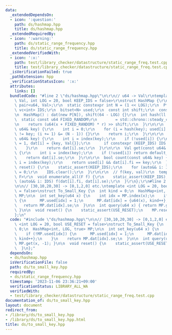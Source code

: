 ```yaml
---
data:
  _extendedDependsOn:
  - icon: ':question:'
    path: ds/hashmap.hpp
    title: ds/hashmap.hpp
  _extendedRequiredBy:
  - icon: ':warning:'
    path: ds/static_range_frequency.hpp
    title: ds/static_range_frequency.hpp
  _extendedVerifiedWith:
  - icon: ':x:'
    path: test/library_checker/datastructure/static_range_freq.test.cpp
    title: test/library_checker/datastructure/static_range_freq.test.cpp
  _isVerificationFailed: true
  _pathExtension: hpp
  _verificationStatusIcon: ':x:'
  attributes:
    links: []
  bundledCode: "#line 2 \"ds/hashmap.hpp\"\n\r\n// u64 -> Val\r\ntemplate <typename\
    \ Val, int LOG = 20, bool KEEP_IDS = false>\r\nstruct HashMap {\r\n  using P =\
    \ pair<u64, Val>;\r\n  static constexpr int N = (1 << LOG);\r\n  P* dat;\r\n \
    \ vc<int> IDS;\r\n  bitset<N> used;\r\n  const int shift;\r\n  const u64 r = 11995408973635179863ULL;\r\
    \n  HashMap() : dat(new P[N]), shift(64 - LOG) {}\r\n  int hash(ll x) {\r\n  \
    \  static const u64 FIXED_RANDOM\r\n        = std::chrono::steady_clock::now().time_since_epoch().count();\r\
    \n    return (u64(x + FIXED_RANDOM) * r) >> shift;\r\n  }\r\n\r\n  int index(const\
    \ u64& key) {\r\n    int i = 0;\r\n    for (i = hash(key); used[i] && dat[i].fi\
    \ != key; (i += 1) &= (N - 1)) {}\r\n    return i;\r\n  }\r\n\r\n  Val& operator[](const\
    \ u64& key) {\r\n    int i = index(key);\r\n    if (!used[i]) {\r\n      used[i]\
    \ = 1, dat[i] = {key, Val{}};\r\n      if constexpr (KEEP_IDS) IDS.eb(i);\r\n\
    \    }\r\n    return dat[i].se;\r\n  }\r\n\r\n  Val get(const u64& key, Val default_value)\
    \ {\r\n    int i = index(key);\r\n    if (!used[i]) return default_value;\r\n\
    \    return dat[i].se;\r\n  }\r\n\r\n  bool count(const u64& key) {\r\n    int\
    \ i = index(key);\r\n    return used[i] && dat[i].fi == key;\r\n  }\r\n\r\n  void\
    \ reset() {\r\n    static_assert(KEEP_IDS);\r\n    for (auto&& i: IDS) used[i]\
    \ = 0;\r\n    IDS.clear();\r\n  }\r\n\r\n  // f(key, val)\r\n  template <typename\
    \ F>\r\n  void enumerate_all(F f) {\r\n    static_assert(KEEP_IDS);\r\n    for\
    \ (auto&& i: IDS) f(dat[i].fi, dat[i].se);\r\n  }\r\n};\r\n#line 2 \"ds/to_small_key.hpp\"\
    \n\n// [30,10,20,30] -> [0,1,2,0] etc.\ntemplate <int LOG = 20, bool USE_RESET\
    \ = false>\nstruct To_Small_Key {\n  int kind = 0;\n  HashMap<int, LOG, true>\
    \ MP;\n\n  int set_key(u64 x) {\n    int idx = MP.index(x);\n    if (!MP.used[idx])\
    \ {\n      MP.used[idx] = 1;\n      MP.dat[idx] = {u64(x), kind++};\n    }\n \
    \   return MP.dat[idx].se;\n  }\n\n  int query(u64 x) { return MP.get(x, -1);\
    \ }\n\n  void reset() {\n    static_assert(USE_RESET);\n    MP.reset();\n  }\n\
    };\n"
  code: "#include \"ds/hashmap.hpp\"\n\n// [30,10,20,30] -> [0,1,2,0] etc.\ntemplate\
    \ <int LOG = 20, bool USE_RESET = false>\nstruct To_Small_Key {\n  int kind =\
    \ 0;\n  HashMap<int, LOG, true> MP;\n\n  int set_key(u64 x) {\n    int idx = MP.index(x);\n\
    \    if (!MP.used[idx]) {\n      MP.used[idx] = 1;\n      MP.dat[idx] = {u64(x),\
    \ kind++};\n    }\n    return MP.dat[idx].se;\n  }\n\n  int query(u64 x) { return\
    \ MP.get(x, -1); }\n\n  void reset() {\n    static_assert(USE_RESET);\n    MP.reset();\n\
    \  }\n};"
  dependsOn:
  - ds/hashmap.hpp
  isVerificationFile: false
  path: ds/to_small_key.hpp
  requiredBy:
  - ds/static_range_frequency.hpp
  timestamp: '2023-11-06 23:36:21+09:00'
  verificationStatus: LIBRARY_ALL_WA
  verifiedWith:
  - test/library_checker/datastructure/static_range_freq.test.cpp
documentation_of: ds/to_small_key.hpp
layout: document
redirect_from:
- /library/ds/to_small_key.hpp
- /library/ds/to_small_key.hpp.html
title: ds/to_small_key.hpp
---
```

